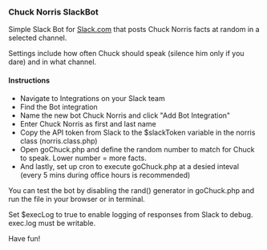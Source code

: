 ### Chuck Norris SlackBot
Simple Slack Bot for [Slack.com](http://www.slack.com) that posts Chuck Norris facts at random in a selected channel.

Settings include how often Chuck should speak (silence him only if you dare) and in what channel.

#### Instructions ####

- Navigate to Integrations on your Slack team
- Find the Bot integration
- Name the new bot Chuck Norris and click "Add Bot Integration"
- Enter Chuck Norris as first and last name
- Copy the API token from Slack to the $slackToken variable in the norris class (norris.class.php)
- Open goChuck.php and define the random number to match for Chuck to speak. Lower number = more facts.
- And lastly, set up cron to execute goChuck.php at a desied inteval (every 5 mins during office hours is recommended)

You can test the bot by disabling the rand() generator in goChuck.php and run the file in your browser or in terminal. 

Set $execLog to true to enable logging of responses from Slack to debug. exec.log must be writable.

Have fun!
